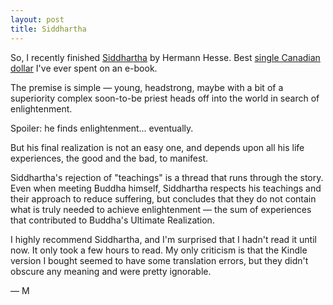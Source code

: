 ```yaml
---
layout: post
title: Siddhartha
---
```

So, I recently finished [Siddhartha](https://en.wikipedia.org/wiki/Siddhartha_%28novel%29)
by Hermann Hesse. Best [single Canadian dollar](http://a.co/6t49Ryb) I've ever
spent on an e-book.

The premise is simple — young, headstrong, maybe with a bit of a superiority
complex soon-to-be priest heads off into the world in search of enlightenment.

Spoiler: he finds enlightenment... eventually.

But his final realization is not an easy one, and depends upon all his life
experiences, the good and the bad, to manifest.

Siddhartha's rejection of "teachings" is a thread that runs through the story.
Even when meeting Buddha himself, Siddhartha respects his teachings and their
approach to reduce suffering, but concludes that they do not contain what is
truly needed to achieve enlightenment — the sum of experiences that contributed
to Buddha's Ultimate Realization.

I highly recommend Siddhartha, and I'm surprised that I hadn't read it until
now. It only took a few hours to read. My only criticism is that the Kindle
version I bought seemed to have some translation errors, but they didn't obscure
any meaning and were pretty ignorable.

— M

